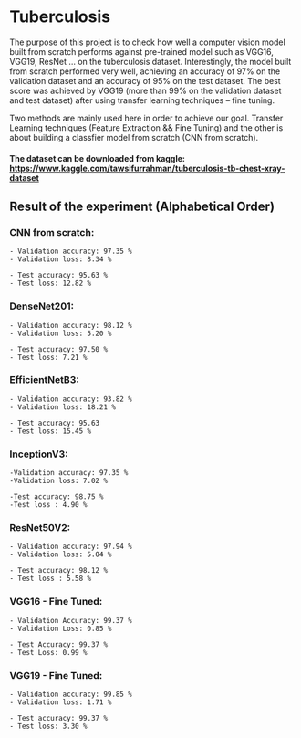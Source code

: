 # Tuberculosis

The purpose of this project is to check how well a computer vision model built from scratch performs against pre-trained model such as VGG16, VGG19, ResNet … on the tuberculosis dataset. Interestingly, the model built from scratch performed very well, achieving an accuracy of 97% on the validation dataset and an accuracy of 95% on the test dataset. The best score was achieved by VGG19 (more than 99% on the validation dataset and test dataset) after using transfer learning techniques – fine tuning.
    
Two methods are mainly used here in order to achieve our goal. Transfer Learning techniques (Feature Extraction && Fine Tuning) and the other is about building a classfier model from scratch (CNN from scratch).

#### The dataset can be downloaded from kaggle: https://www.kaggle.com/tawsifurrahman/tuberculosis-tb-chest-xray-dataset


## Result of the experiment (Alphabetical Order)
### CNN from scratch:
    - Validation accuracy: 97.35 %
    - Validation loss: 8.34 %

    - Test accuracy: 95.63 %
    - Test loss: 12.82 %
    
### DenseNet201:
    - Validation accuracy: 98.12 %
    - Validation loss: 5.20 %
    
    - Test accuracy: 97.50 %
    - Test loss: 7.21 %

### EfficientNetB3:
    - Validation accuracy: 93.82 %
    - Validation loss: 18.21 %

    - Test accuracy: 95.63
    - Test loss: 15.45 %
    
### InceptionV3:
    -Validation accuracy: 97.35 %
    -Validation loss: 7.02 %

    -Test accuracy: 98.75 %
    -Test loss : 4.90 %
    
### ResNet50V2:
    - Validation accuracy: 97.94 %
    - Validation loss: 5.04 %

    - Test accuracy: 98.12 %
    - Test loss : 5.58 %
    
### VGG16 - Fine Tuned:
    - Validation Accuracy: 99.37 %
    - Validation Loss: 0.85 %

    - Test Accuracy: 99.37 %
    - Test Loss: 0.99 %

### VGG19 - Fine Tuned:
    - Validation accuracy: 99.85 %
    - Validation loss: 1.71 %

    - Test accuracy: 99.37 %
    - Test loss: 3.30 %
